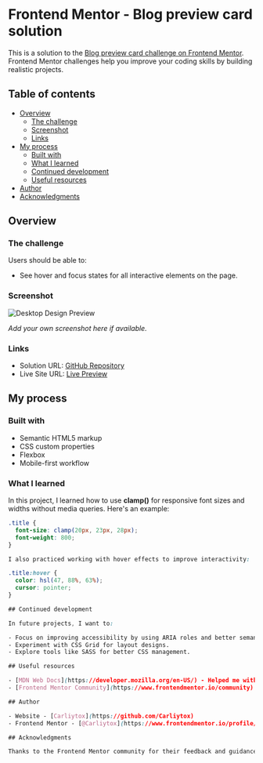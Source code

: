 # Frontend Mentor - Blog preview card solution

This is a solution to the [Blog preview card challenge on Frontend Mentor](https://www.frontendmentor.io/challenges/blog-preview-card-ckPaj01IcS). Frontend Mentor challenges help you improve your coding skills by building realistic projects.

## Table of contents

- [Overview](#overview)
  - [The challenge](#the-challenge)
  - [Screenshot](#screenshot)
  - [Links](#links)
- [My process](#my-process)
  - [Built with](#built-with)
  - [What I learned](#what-i-learned)
  - [Continued development](#continued-development)
  - [Useful resources](#useful-resources)
- [Author](#author)
- [Acknowledgments](#acknowledgments)

## Overview

### The challenge

Users should be able to:

- See hover and focus states for all interactive elements on the page.

### Screenshot

![Desktop Design Preview](./assets/screenshots/desktop-preview.png)

*Add your own screenshot here if available.*

### Links

- Solution URL: [GitHub Repository](https://github.com/Carliytox/blog-preview-card)
- Live Site URL: [Live Preview](https://carliytox.github.io/blog-preview-card)

## My process

### Built with

- Semantic HTML5 markup
- CSS custom properties
- Flexbox
- Mobile-first workflow

### What I learned

In this project, I learned how to use **clamp()** for responsive font sizes and widths without media queries. Here's an example:

```css
.title {
  font-size: clamp(20px, 23px, 28px);
  font-weight: 800;
}

I also practiced working with hover effects to improve interactivity:

.title:hover {
  color: hsl(47, 88%, 63%);
  cursor: pointer;
}

## Continued development

In future projects, I want to:

- Focus on improving accessibility by using ARIA roles and better semantic elements.
- Experiment with CSS Grid for layout designs.
- Explore tools like SASS for better CSS management.

## Useful resources

- [MDN Web Docs](https://developer.mozilla.org/en-US/) - Helped me with understanding CSS properties like `clamp()` and semantic HTML.
- [Frontend Mentor Community](https://www.frontendmentor.io/community) - A great place for asking questions and sharing knowledge.

## Author

- Website - [Carliytox](https://github.com/Carliytox)
- Frontend Mentor - [@Carliytox](https://www.frontendmentor.io/profile/Carliytox)

## Acknowledgments

Thanks to the Frontend Mentor community for their feedback and guidance. Their input has been invaluable in improving my skills and understanding of web development.

